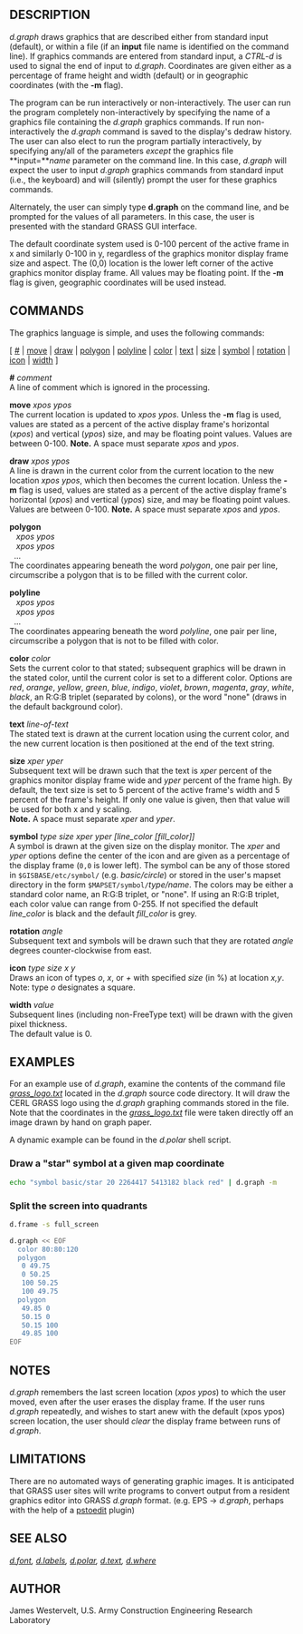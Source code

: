 ## DESCRIPTION

*d.graph* draws graphics that are described either from standard input
(default), or within a file (if an **input** file name is identified on
the command line). If graphics commands are entered from standard input,
a *CTRL-d* is used to signal the end of input to *d.graph*. Coordinates
are given either as a percentage of frame height and width (default) or
in geographic coordinates (with the **-m** flag).

The program can be run interactively or non-interactively. The user can
run the program completely non-interactively by specifying the name of a
graphics file containing the *d.graph* graphics commands. If run
non-interactively the *d.graph* command is saved to the display's dedraw
history. The user can also elect to run the program partially
interactively, by specifying any/all of the parameters *except* the
graphics file **input=***name* parameter on the command line. In this
case, *d.graph* will expect the user to input *d.graph* graphics
commands from standard input (i.e., the keyboard) and will (silently)
prompt the user for these graphics commands.

Alternately, the user can simply type **d.graph** on the command line,
and be prompted for the values of all parameters. In this case, the user
is presented with the standard GRASS GUI interface.

The default coordinate system used is 0-100 percent of the active frame
in x and similarly 0-100 in y, regardless of the graphics monitor
display frame size and aspect. The (0,0) location is the lower left
corner of the active graphics monitor display frame. All values may be
floating point. If the **-m** flag is given, geographic coordinates will
be used instead.

## COMMANDS

The graphics language is simple, and uses the following commands:  

\[ [\#](#comment) \| [move](#move) \| [draw](#draw) \|
[polygon](#polygon) \| [polyline](#polyline) \| [color](#color) \|
[text](#text) \| [size](#size) \| [symbol](#symbol) \|
[rotation](#rotation) \| [icon](#icon) \| [width](#width) \]

<span id="comment"></span>**\#** *comment*  
A line of comment which is ignored in the processing.

<span id="move"></span>**move** *xpos ypos*  
The current location is updated to *xpos ypos*. Unless the **-m** flag
is used, values are stated as a percent of the active display frame's
horizontal (*xpos*) and vertical (*ypos*) size, and may be floating
point values. Values are between 0-100. **Note.** A space must separate
*xpos* and *ypos*.

<span id="draw"></span>**draw** *xpos ypos*  
A line is drawn in the current color from the current location to the
new location *xpos ypos*, which then becomes the current location.
Unless the **-m** flag is used, values are stated as a percent of the
active display frame's horizontal (*xpos*) and vertical (*ypos*) size,
and may be floating point values. Values are between 0-100. **Note.** A
space must separate *xpos* and *ypos*.

<span id="polygon"></span>**polygon**  
   *xpos ypos*  
   *xpos ypos*  
  ...  
The coordinates appearing beneath the word *polygon*, one pair per line,
circumscribe a polygon that is to be filled with the current color.

<span id="polyline"></span>**polyline**  
   *xpos ypos*  
   *xpos ypos*  
  ...  
The coordinates appearing beneath the word *polyline*, one pair per
line, circumscribe a polygon that is not to be filled with color.

<span id="color"></span>**color** *color*  
Sets the current color to that stated; subsequent graphics will be drawn
in the stated color, until the current color is set to a different
color. Options are *red*, *orange*, *yellow*, *green*, *blue*, *indigo*,
*violet*, *brown*, *magenta*, *gray*, *white*, *black*, an R:G:B triplet
(separated by colons), or the word "none" (draws in the default
background color).

<span id="text"></span>**text** *line-of-text*  
The stated text is drawn at the current location using the current
color, and the new current location is then positioned at the end of the
text string.

<span id="size"></span>**size** *xper yper*  
Subsequent text will be drawn such that the text is *xper* percent of
the graphics monitor display frame wide and *yper* percent of the frame
high. By default, the text size is set to 5 percent of the active
frame's width and 5 percent of the frame's height. If only one value is
given, then that value will be used for both x and y scaling.  
**Note.** A space must separate *xper* and *yper*.

<span id="symbol"></span>**symbol** *type size xper yper \[line_color \[fill_color\]\]*  
A symbol is drawn at the given size on the display monitor. The *xper*
and *yper* options define the center of the icon and are given as a
percentage of the display frame (`0,0` is lower left). The symbol can be
any of those stored in `$GISBASE/etc/symbol/` (e.g. *basic/circle*) or
stored in the user's mapset directory in the form
`$MAPSET/symbol/`*type/name*. The colors may be either a standard color
name, an R:G:B triplet, or "none". If using an R:G:B triplet, each color
value can range from 0-255. If not specified the default *line_color* is
black and the default *fill_color* is grey.

<span id="rotation"></span>**rotation** *angle*  
Subsequent text and symbols will be drawn such that they are rotated
*angle* degrees counter-clockwise from east.

<span id="icon"></span>**icon** *type size x y*  
Draws an icon of types *o*, *x*, or *+* with specified *size* (in %) at
location *x,y*. Note: type *o* designates a square.

<span id="width"></span>**width** *value*  
Subsequent lines (including non-FreeType text) will be drawn with the
given pixel thickness.  
The default value is 0.

## EXAMPLES

For an example use of *d.graph*, examine the contents of the command
file *[grass_logo.txt](grass_logo.txt)* located in the *d.graph* source
code directory. It will draw the CERL GRASS logo using the *d.graph*
graphing commands stored in the file. Note that the coordinates in the
*[grass_logo.txt](grass_logo.txt)* file were taken directly off an image
drawn by hand on graph paper.

A dynamic example can be found in the *d.polar* shell script.

### Draw a "star" symbol at a given map coordinate

```sh
echo "symbol basic/star 20 2264417 5413182 black red" | d.graph -m
```

### Split the screen into quadrants

```sh
d.frame -s full_screen

d.graph << EOF
  color 80:80:120
  polygon
   0 49.75
   0 50.25
   100 50.25
   100 49.75
  polygon
   49.85 0
   50.15 0
   50.15 100
   49.85 100
EOF
```

## NOTES

*d.graph* remembers the last screen location (*xpos ypos*) to which the
user moved, even after the user erases the display frame. If the user
runs *d.graph* repeatedly, and wishes to start anew with the default
(xpos ypos) screen location, the user should *clear* the display frame
between runs of *d.graph*.

## LIMITATIONS

There are no automated ways of generating graphic images. It is
anticipated that GRASS user sites will write programs to convert output
from a resident graphics editor into GRASS *d.graph* format. (e.g. EPS
-\> *d.graph*, perhaps with the help of a
[pstoedit](http://www.pstoedit.net/) plugin)

## SEE ALSO

*[d.font](d.font.md), [d.labels](d.labels.md), [d.polar](d.polar.md),
[d.text](d.text.md), [d.where](d.where.md)*

## AUTHOR

James Westervelt, U.S. Army Construction Engineering Research Laboratory

